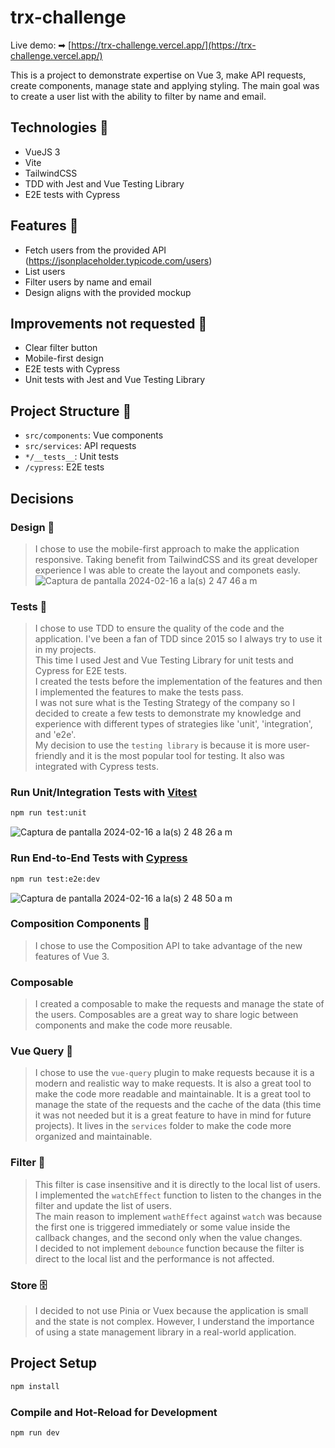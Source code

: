 # trx-challenge

Live demo: ➡ [https://trx-challenge.vercel.app/](https://trx-challenge.vercel.app/)

This is a project to demonstrate expertise on Vue 3, make API requests, create components, manage state and applying styling.
The main goal was to create a user list with the ability to filter by name and email.

## Technologies 🤖
- VueJS 3
- Vite
- TailwindCSS
- TDD with Jest and Vue Testing Library
- E2E tests with Cypress

## Features 🦾
- Fetch users from the provided API (https://jsonplaceholder.typicode.com/users)
- List users
- Filter users by name and email
- Design aligns with the provided mockup

## Improvements not requested 🔨
- Clear filter button
- Mobile-first design
- E2E tests with Cypress
- Unit tests with Jest and Vue Testing Library

## Project Structure 📂
- `src/components`: Vue components
- `src/services`: API requests
- `*/__tests__`: Unit tests
- `/cypress`: E2E tests

## Decisions
### Design 🎨
> I chose to use the mobile-first approach to make the application responsive. 
Taking benefit from TailwindCSS and its great developer experience I was able to create the layout and componets easly.
![Captura de pantalla 2024-02-16 a la(s) 2 47 46 a m](https://github.com/vnponce/trx-challenge/assets/11002279/52b1ee5b-29ec-4269-93eb-fa5bfc089013)


### Tests 🧪
> I chose to use TDD to ensure the quality of the code and the application. I've been a fan of TDD since 2015 so I always try to use it in my projects.
> </br> This time I used Jest and Vue Testing Library for unit tests and Cypress for E2E tests.
> </br> I created the tests before the implementation of the features and then I implemented the features to make the tests pass.
> </br> I was not sure what is the Testing Strategy of the company so I decided to create a few tests to demonstrate my knowledge and experience with different types of strategies like 'unit', 'integration', and 'e2e'.
> </br> My decision to use the `testing library` is because it is more user-friendly and it is the most popular tool for testing. It also was integrated with Cypress tests.

### Run Unit/Integration Tests with [Vitest](https://vitest.dev/)

```sh
npm run test:unit
```
![Captura de pantalla 2024-02-16 a la(s) 2 48 26 a m](https://github.com/vnponce/trx-challenge/assets/11002279/e9eec51f-9f83-4259-87f9-760c27f12872)

### Run End-to-End Tests with [Cypress](https://www.cypress.io/)

```sh
npm run test:e2e:dev
```
 ![Captura de pantalla 2024-02-16 a la(s) 2 48 50 a m](https://github.com/vnponce/trx-challenge/assets/11002279/1b07837a-d5bb-4174-8f5a-9364541cab76)


### Composition Components 🧩
> I chose to use the Composition API to take advantage of the new features of Vue 3.

### Composable
> I created a composable to make the requests and manage the state of the users.
> Composables are a great way to share logic between components and make the code more reusable.

### Vue Query 📡
> I chose to use the `vue-query` plugin to make requests because it is a modern and realistic way to make requests.
> It is also a great tool to make the code more readable and maintainable.
> It is a great tool to manage the state of the requests and the cache of the data (this time it was not needed but it is a great feature to have in mind for future projects).
> It lives in the `services` folder to make the code more organized and maintainable.

### Filter 🧹
> This filter is case insensitive and it is directly to the local list of users.
> <br /> I implemented the `watchEffect` function to listen to the changes in the filter and update the list of users. 
> <br /> The main reason to implement `wathEffect` against `watch` was because the first one is triggered immediately or some value inside the callback changes, and the second only when the value changes.
> <br /> I decided to not implement `debounce` function because the filter is direct to the local list and the performance is not affected.

### Store 🗄️
> I decided to not use Pinia or Vuex because the application is small and the state is not complex. However, I understand the importance of using a state management library in a real-world application.


## Project Setup

```sh
npm install
```

### Compile and Hot-Reload for Development

```sh
npm run dev
```


